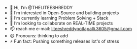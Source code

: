 - 👋 Hi, I’m @THELITEESHREDDY
- 👀 I’m interested in Open-Source and building projects
- 🌱 I’m currently learning Problem Solving + Stack
- 💞️ I’m looking to collaborate on REAL-TIME projects 
- 📫 reach me e-mail: liteeshreddypotlapalli.3605@gmail.com 
- 😄 Pronouns: thinking to add
- ⚡ Fun fact: Pushing something releases lot's of stress

<!---
THELITEESHREDDY/THELITEESHREDDY is a ✨ special ✨ repository because its `README.md` (this file) appears on your GitHub profile.
You can click the Preview link to take a look at your changes.
--->
